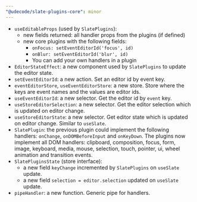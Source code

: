 ```yaml
---
"@udecode/slate-plugins-core": minor
---
```


- `useEditableProps` (used by `SlatePlugins`):
  - new fields returned: all handler props from the plugins (if defined)
  - new core plugins with the following fields:
    - `onFocus: setEventEditorId('focus', id)`
    - `onBlur: setEventEditorId('blur', id)`
    - You can add your own handlers in a plugin
- `EditorStateEffect`: a new component used by `SlatePlugins` to update the editor state.
- `setEventEditorId`: a new action. Set an editor id by event key.
- `eventEditorStore`, `useEventEditorStore`: a new store. Store where the keys are event names and the values are editor ids.
- `useEventEditorId`: a new selector. Get the editor id by `event` key.
- `useStoreEditorSelection`: a new selector. Get the editor selection which is updated on editor change.
- `useStoreEditorState`: a new selector. Get editor state which is updated on editor change. Similar to `useSlate`.
- `SlatePlugin`: the previous plugin could implement the following handlers: `onChange`, `onDOMBeforeInput` and `onKeyDown`. The plugins now implement all DOM handlers: clipboard, composition, focus, form, image, keyboard, media, mouse, selection, touch, pointer, ui, wheel animation and transition events.
- `SlatePluginsState` (store interface):
  - a new field `keyChange` incremented by `SlatePlugins` on `useSlate` update.
  - a new field `selection = editor.selection` updated on `useSlate` update.
- `pipeHandler`: a new function. Generic pipe for handlers.
